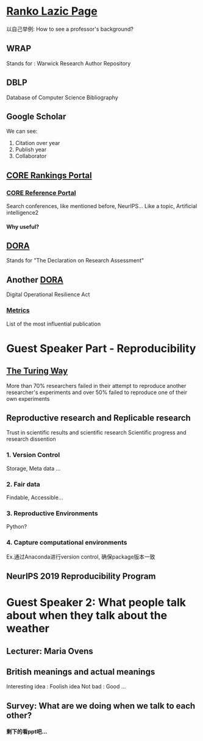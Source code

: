 # [Ranko Lazic Page](https://warwick.ac.uk/fac/sci/dcs/people/ranko_lazic/) 
以自己举例: How to see a professor's background? 
## WRAP 
Stands for : Warwick Research Author Repository
## DBLP 
Database of Computer Science Bibliography
## Google Scholar

We can see: 
1. Citation over year
2. Publish year
3. Collaborator
## [CORE Rankings Portal](https://www.core.edu.au/conference-portal) 
### [CORE Reference Portal](http://portal.core.edu.au/conf-ranks/?search=NeurIPS&by=all&source=CORE2023&sort=atitle&page=1) 
Search conferences, like mentioned before, NeurIPS...
Like a topic, Artificial intelligence2
#### Why useful? 
## [DORA](https://sfdora.org/)
Stands for "The Declaration on Research Assessment"

## Another [DORA](https://www.digital-operational-resilience-act.com/) 

Digital Operational Resilience Act

### [Metrics](https://scholar.google.co.uk/citations?view_op=top_venues) 
List of the most influential publication 

# Guest Speaker Part - Reproducibility

## [The Turing Way](https://the-turing-way.netify.app/welcome.html)

More than 70% researchers failed in their attempt to reproduce another researcher's experiments and over 50% failed to reproduce one of their own experiments

## Reproductive research and Replicable research

Trust in scientific results and scientific research 
Scientific progress and research dissention

### 1. Version Control

Storage, Meta data ...

### 2. Fair data 
Findable, Accessible...

### 3. Reproductive Environments
Python? 
### 4. Capture computational environments
Ex.通过Anaconda进行version control, 确保package版本一致
## NeurIPS 2019 Reproducibility Program


# Guest Speaker 2: What people talk about when they talk about the weather
## Lecturer: Maria Ovens 

## British meanings and actual meanings
Interesting idea : Foolish idea
Not bad : Good
...
## Survey: What are we doing when we talk to each other? 


#### 剩下的看ppt吧...
